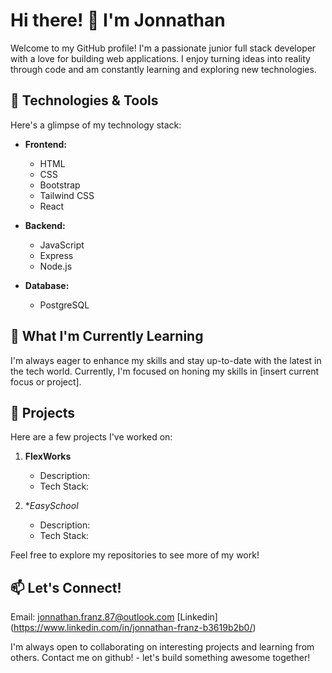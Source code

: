 # Hi there! 👋 I'm Jonnathan

Welcome to my GitHub profile! I'm a passionate junior full stack developer with a love for building web applications. I enjoy turning ideas into reality through code and am constantly learning and exploring new technologies.

## 🔧 Technologies & Tools

Here's a glimpse of my technology stack:

- **Frontend:**
  - HTML
  - CSS
  - Bootstrap
  - Tailwind CSS
  - React

- **Backend:**
  - JavaScript
  - Express
  - Node.js

- **Database:**
  - PostgreSQL

## 🌱 What I'm Currently Learning

I'm always eager to enhance my skills and stay up-to-date with the latest in the tech world. Currently, I'm focused on honing my skills in [insert current focus or project].

## 🚀 Projects

Here are a few projects I've worked on:

1. **FlexWorks**
   - Description: 
   - Tech Stack: 

2. **EasySchool*
   - Description: 
   - Tech Stack:

Feel free to explore my repositories to see more of my work!

## 📫 Let's Connect!

Email: jonnathan.franz.87@outlook.com
[Linkedin] (https://www.linkedin.com/in/jonnathan-franz-b3619b2b0/)

I'm always open to collaborating on interesting projects and learning from others. Contact me on github! - let's build something awesome together!
